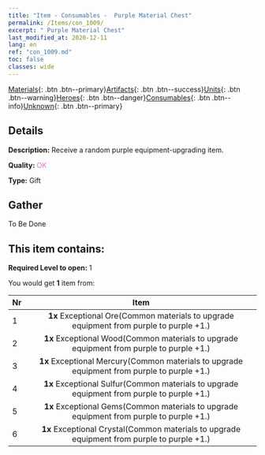 ```yaml
---
title: "Item - Consumables -  Purple Material Chest"
permalink: /Items/con_1009/
excerpt: " Purple Material Chest"
last_modified_at: 2020-12-11
lang: en
ref: "con_1009.md"
toc: false
classes: wide
---
```

 [Materials](/Items/){: .btn .btn--primary}[Artifacts](/Items/Artifacts/){: .btn .btn--success}[Units](/Items/Units/){: .btn .btn--warning}[Heroes](/Items/Heroes/){: .btn .btn--danger}[Consumables](/Items/Consumables/){: .btn .btn--info}[Unknown](/Items/Unknown/){: .btn .btn--primary}

## Details
 **Description:** Receive a random purple equipment-upgrading item.

 **Quality:** <span style="color: #DA70D6">OK</span>

 **Type:** Gift

## Gather

  To Be Done

## This item contains:

 **Required Level to open:** 1

 You would get **1** item  from:

  | Nr |      Item    |
  |:---|:------------:|
  | 1 |  **1x** Exceptional Ore(Common materials to upgrade equipment from purple to purple +1.) | 
  | 2 |  **1x** Exceptional Wood(Common materials to upgrade equipment from purple to purple +1.) | 
  | 3 |  **1x** Exceptional Mercury(Common materials to upgrade equipment from purple to purple +1.) | 
  | 4 |  **1x** Exceptional Sulfur(Common materials to upgrade equipment from purple to purple +1.) | 
  | 5 |  **1x** Exceptional Gems(Common materials to upgrade equipment from purple to purple +1.) | 
  | 6 |  **1x** Exceptional Crystal(Common materials to upgrade equipment from purple to purple +1.) | 
